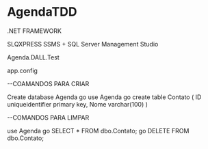 # AgendaTDD
.NET FRAMEWORK


SLQXPRESS
SSMS + SQL Server Management Studio

Agenda.DALL.Test 

app.config
<connectionStrings>
		<add name="con" connectionString="Data Source=.\sqlexpress;Initial Catalog=Agenda;Integrated Security=True;" />
</connectionStrings>


--COAMANDOS PARA CRIAR

Create database Agenda
go
use Agenda
go
create table Contato
(
	ID uniqueidentifier primary key,
	Nome varchar(100)
)


--COMANDOS PARA LIMPAR

use Agenda
go
SELECT * FROM dbo.Contato;
go
DELETE FROM dbo.Contato;
